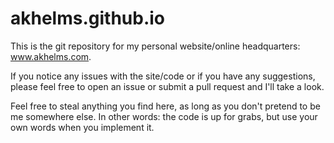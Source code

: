 # akhelms.github.io

This is the git repository for my personal website/online headquarters: www.akhelms.com.  

If you notice any issues with the site/code or if you have any suggestions, please feel free to open an issue or submit a pull request and I'll take a look.  

Feel free to steal anything you find here, as long as you don't pretend to be me somewhere else. In other words: the code is up for grabs, but use your own words when you implement it.  
